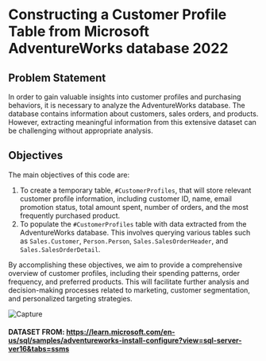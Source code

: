 # Constructing a Customer Profile Table from Microsoft AdventureWorks database 2022

## Problem Statement
In order to gain valuable insights into customer profiles and purchasing behaviors, it is necessary to analyze the AdventureWorks database. The database contains information about customers, sales orders, and products. However, extracting meaningful information from this extensive dataset can be challenging without appropriate analysis.

## Objectives
The main objectives of this code are:

1. To create a temporary table, `#CustomerProfiles`, that will store relevant customer profile information, including customer ID, name, email promotion status, total amount spent, number of orders, and the most frequently purchased product.
2. To populate the `#CustomerProfiles` table with data extracted from the AdventureWorks database. This involves querying various tables such as `Sales.Customer`, `Person.Person`, `Sales.SalesOrderHeader`, and `Sales.SalesOrderDetail`.

By accomplishing these objectives, we aim to provide a comprehensive overview of customer profiles, including their spending patterns, order frequency, and preferred products. This will facilitate further analysis and decision-making processes related to marketing, customer segmentation, and personalized targeting strategies.

![Capture](https://github.com/babakziaei/Data-Analysis/assets/126654048/6d9ead77-1aa7-4cca-b5fd-40a0581e6dc4)

#### DATASET FROM: https://learn.microsoft.com/en-us/sql/samples/adventureworks-install-configure?view=sql-server-ver16&tabs=ssms
